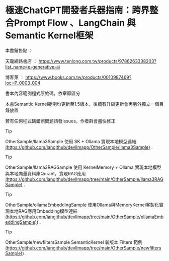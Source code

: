# 極速ChatGPT開發者兵器指南：跨界整合Prompt Flow 、LangChain 與 Semantic Kernel框架
本書銷售點 ： 

天瓏網路書店 ： https://www.tenlong.com.tw/products/9786263338203?list_name=e-generative-ai

博客萊 ： https://www.books.com.tw/products/0010987469?loc=P_0003_004


書本內容範例程式原始碼，依章節區分

本書Semantic Kernel範例均更新至1.5版本，後續有升級更新會再另外獨立一個目錄放置

若有任何程式碼錯誤問題請發Issues，作者群會盡快修正


> [!TIP]
> OtherSample/llama3Sample 使用 SK + Ollama 實現本地模型連結 [(https://github.com/iangithub/devllmapp/OtherSample/llama3Sample)](https://github.com/iangithub/devllmapp/tree/main/OtherSample/llama3Sample) .


> [!TIP]
> OtherSample/llama3RAGSample 使用 KernelMemory + Ollama 實現本地模型與本地向量資料庫Qdrant，實現RAG應用 [(https://github.com/iangithub/devllmapp/tree/main/OtherSample/llama3RAGSample)](https://github.com/iangithub/devllmapp/tree/main/OtherSample/llama3RAGSample) .


> [!TIP]
> OtherSample/ollamaEmbeddingSample 使用Ollama與MemoryKernel客製化實現本地RAG應用Embedding模型連結  [(https://github.com/iangithub/devllmapp/tree/main/OtherSample/ollamaEmbeddingSample)](https://github.com/iangithub/devllmapp/tree/main/OtherSample/ollamaEmbeddingSample)) .


> [!TIP]
> OtherSample/newfiltersSample SemanticKernel 新版本 Filters 範例 [(https://github.com/iangithub/devllmapp/tree/main/OtherSample/newfiltersSample)](https://github.com/iangithub/devllmapp/tree/main/OtherSample/newfiltersSample)) .